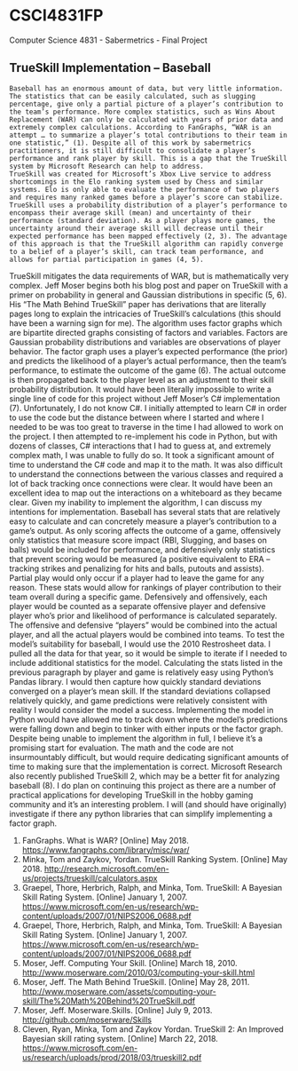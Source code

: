 # CSCI4831FP
Computer Science 4831 - Sabermetrics - Final Project

## TrueSkill Implementation – Baseball
	Baseball has an enormous amount of data, but very little information. The statistics that can be easily calculated, such as slugging percentage, give only a partial picture of a player’s contribution to the team’s performance. More complex statistics, such as Wins About Replacement (WAR) can only be calculated with years of prior data and extremely complex calculations. According to FanGraphs, “WAR is an attempt … to summarize a player’s total contributions to their team in one statistic,” (1). Despite all of this work by sabermetrics practitioners, it is still difficult to consolidate a player’s performance and rank player by skill. This is a gap that the TrueSkill system by Microsoft Research can help to address.
	TrueSkill was created for Microsoft’s Xbox Live service to address shortcomings in the Elo ranking system used by Chess and similar systems. Elo is only able to evaluate the performance of two players and requires many ranked games before a player’s score can stabilize. TrueSkill uses a probability distribution of a player’s performance to encompass their average skill (mean) and uncertainty of their performance (standard deviation). As a player plays more games, the uncertainty around their average skill will decrease until their expected performance has been mapped effectively (2, 3). The advantage of this approach is that the TrueSkill algorithm can rapidly converge to a belief of a player’s skill, can track team performance, and allows for partial participation in games (4, 5). 
  TrueSkill mitigates the data requirements of WAR, but is mathematically very complex. Jeff Moser begins both his blog post and paper on TrueSkill with a primer on probability in general and Gaussian distributions in specific (5, 6). His “The Math Behind TrueSkill” paper has derivations that are literally pages long to explain the intricacies of TrueSkill’s calculations (this should have been a warning sign for me). The algorithm uses factor graphs which are bipartite directed graphs consisting of factors and variables. Factors are Gaussian probability distributions and variables are observations of player behavior. The factor graph uses a player’s expected performance (the prior) and predicts the likelihood of a player’s actual performance, then the team’s performance, to estimate the outcome of the game (6). The actual outcome is then propagated back to the player level as an adjustment to their skill probability distribution. 
  It would have been literally impossible to write a single line of code for this project without Jeff Moser’s C# implementation (7). Unfortunately, I do not know C#. I initially attempted to learn C# in order to use the code but the distance between where I started and where I needed to be was too great to traverse in the time I had allowed to work on the project. I then attempted to re-implement his code in Python, but with dozens of classes, C# interactions that I had to guess at, and extremely complex math, I was unable to fully do so. It took a significant amount of time to understand the C# code and map it to the math. It was also difficult to understand the connections between the various classes and required a lot of back tracking once connections were clear. It would have been an excellent idea to map out the interactions on a whiteboard as they became clear. 
  Given my inability to implement the algorithm, I can discuss my intentions for implementation. Baseball has several stats that are relatively easy to calculate and can concretely measure a player’s contribution to a game’s output. As only scoring affects the outcome of a game, offensively only statistics that measure score impact (RBI, Slugging, and bases on balls) would be included for performance, and defensively only statistics that prevent scoring would be measured (a positive equivalent to ERA – tracking strikes and penalizing for hits and balls, putouts and assists). Partial play would only occur if a player had to leave the game for any reason. These stats would allow for rankings of player contribution to their team overall during a specific game. Defensively and offensively, each player would be counted as a separate offensive player and defensive player who’s prior and likelihood of performance is calculated separately. The offensive and defensive “players” would be combined into the actual player, and all the actual players would be combined into teams.
  To test the model’s suitability for baseball, I would use the 2010 Restrosheet data. I pulled all the data for that year, so it would be simple to iterate if I needed to include additional statistics for the model. Calculating the stats listed in the previous paragraph by player and game is relatively easy using Python’s Pandas library. I would then capture how quickly standard deviations converged on a player’s mean skill. If the standard deviations collapsed relatively quickly, and game predictions were relatively consistent with reality I would consider the model a success. Implementing the model in Python would have allowed me to track down where the model’s predictions were falling down and begin to tinker with either inputs or the factor graph.
  Despite being unable to implement the algorithm in full, I believe it’s a promising start for evaluation. The math and the code are not insurmountably difficult, but would require dedicating significant amounts of time to making sure that the implementation is correct. Microsoft Research also recently published TrueSkill 2, which may be a better fit for analyzing baseball (8). I do plan on continuing this project as there are a number of practical applications for developing TrueSkill in the hobby gaming community and it’s an interesting problem. I will (and should have originally) investigate  if there any python libraries that can simplify implementing a factor graph.
	


1.	FanGraphs. What is WAR? [Online] May 2018. https://www.fangraphs.com/library/misc/war/
2.	Minka, Tom and Zaykov, Yordan. TrueSkill Ranking System. [Online] May 2018. http://research.microsoft.com/en-us/projects/trueskill/calculators.aspx
3.	Graepel, Thore, Herbrich, Ralph, and Minka, Tom. TrueSkill: A Bayesian Skill Rating System. [Online] January 1, 2007. https://www.microsoft.com/en-us/research/wp-content/uploads/2007/01/NIPS2006_0688.pdf
4.	Graepel, Thore, Herbrich, Ralph, and Minka, Tom. TrueSkill: A Bayesian Skill Rating System. [Online] January 1, 2007. https://www.microsoft.com/en-us/research/wp-content/uploads/2007/01/NIPS2006_0688.pdf
5.	Moser, Jeff. Computing Your Skill. [Online] March 18, 2010. http://www.moserware.com/2010/03/computing-your-skill.html
6.	Moser, Jeff. The Math Behind TrueSkill. [Online] May 28, 2011. http://www.moserware.com/assets/computing-your-skill/The%20Math%20Behind%20TrueSkill.pdf
7.	Moser, Jeff. Moserware.Skills. [Online] July 9, 2013. http://github.com/moserware/Skills
8.	Cleven, Ryan, Minka, Tom and Zaykov Yordan. TrueSkill 2: An Improved Bayesian skill rating system. [Online] March 22, 2018. https://www.microsoft.com/en-us/research/uploads/prod/2018/03/trueskill2.pdf
